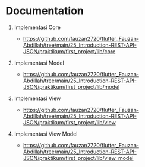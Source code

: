 # Documentation

1. Implementasi Core

    - https://github.com/fauzan2720/flutter_Fauzan-Abdillah/tree/main/25_Introduction-REST-API-JSON/praktikum/first_project/lib/core

2. Implementasi Model

    - https://github.com/fauzan2720/flutter_Fauzan-Abdillah/tree/main/25_Introduction-REST-API-JSON/praktikum/first_project/lib/model

3. Implementasi View

    - https://github.com/fauzan2720/flutter_Fauzan-Abdillah/tree/main/25_Introduction-REST-API-JSON/praktikum/first_project/lib/view

4. Implementasi View Model

    - https://github.com/fauzan2720/flutter_Fauzan-Abdillah/tree/main/25_Introduction-REST-API-JSON/praktikum/first_project/lib/view_model
